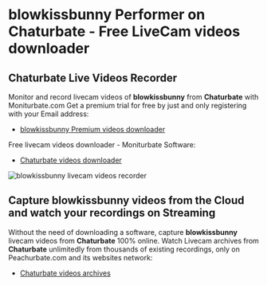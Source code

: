 # blowkissbunny Performer on Chaturbate - Free LiveCam videos downloader

## Chaturbate Live Videos Recorder

Monitor and record livecam videos of **blowkissbunny** from **Chaturbate** with Moniturbate.com
Get a premium trial for free by just and only registering with your Email address:
* [blowkissbunny Premium videos downloader](https://moniturbate.com/request-demo-licence-key.html)

Free livecam videos downloader - Moniturbate Software:
* [Chaturbate videos downloader](https://moniturbate.com/moniturbate-download-software.html)

![blowkissbunny livecam videos recorder](https://peachurnet.com/templates/moniturbate-software.png)


## Capture blowkissbunny videos from the Cloud and watch your recordings on Streaming

Without the need of downloading a software, capture **blowkissbunny** livecam videos from **Chaturbate** 100% online.
Watch Livecam archives from **Chaturbate** unlimitedly from thousands of existing recordings, only on Peachurbate.com and its websites network:
* [Chaturbate videos archives](https://peachurnet.com/)